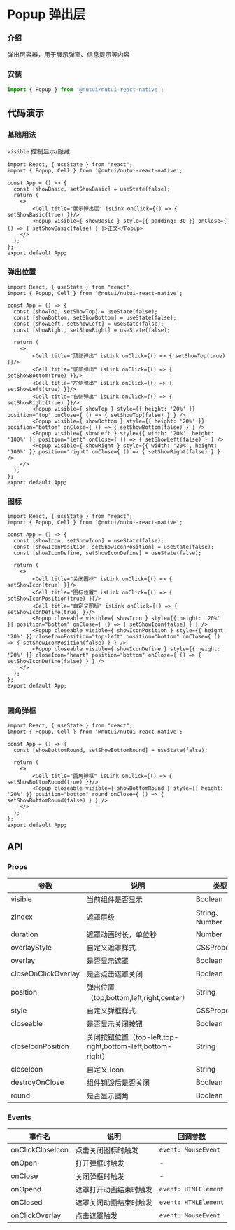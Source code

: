 # Popup 弹出层

### 介绍

弹出层容器，用于展示弹窗、信息提示等内容

### 安装

```javascript
import { Popup } from '@nutui/nutui-react-native';
```

## 代码演示

### 基础用法

`visible` 控制显示/隐藏

```SnackPlayer name=Popup
import React, { useState } from "react";
import { Popup, Cell } from '@nutui/nutui-react-native';

const App = () => {
  const [showBasic, setShowBasic] = useState(false);
  return (
    <>
        <Cell title="展示弹出层" isLink onClick={() => { setShowBasic(true) }}/>
        <Popup visible={ showBasic } style={{ padding: 30 }} onClose={ () => { setShowBasic(false) } }>正文</Popup>
    </>
  );
};
export default App;

```

### 弹出位置

```SnackPlayer name=Popup
import React, { useState } from "react";
import { Popup, Cell } from '@nutui/nutui-react-native';

const App = () => {
  const [showTop, setShowTop] = useState(false);
  const [showBottom, setShowBottom] = useState(false);
  const [showLeft, setShowLeft] = useState(false);
  const [showRight, setShowRight] = useState(false);

  return (
    <>
        <Cell title="顶部弹出" isLink onClick={() => { setShowTop(true) }}/>
        <Cell title="底部弹出" isLink onClick={() => { setShowBottom(true) }}/>
        <Cell title="左侧弹出" isLink onClick={() => { setShowLeft(true) }}/>
        <Cell title="右侧弹出" isLink onClick={() => { setShowRight(true) }}/>
        <Popup visible={ showTop } style={{ height: '20%' }} position="top" onClose={ () => { setShowTop(false) } } />
        <Popup visible={ showBottom } style={{ height: '20%' }} position="bottom" onClose={ () => { setShowBottom(false) } } />
        <Popup visible={ showLeft } style={{ width: '20%', height: '100%' }} position="left" onClose={ () => { setShowLeft(false) } } />
        <Popup visible={ showRight } style={{ width: '20%', height: '100%' }} position="right" onClose={ () => { setShowRight(false) } } />
    </>
  );
};
export default App;

```

### 图标

```SnackPlayer name=Popup
import React, { useState } from "react";
import { Popup, Cell } from '@nutui/nutui-react-native';

const App = () => {
  const [showIcon, setShowIcon] = useState(false);
  const [showIconPosition, setShowIconPosition] = useState(false);
  const [showIconDefine, setShowIconDefine] = useState(false);

  return (
    <>
        <Cell title="关闭图标" isLink onClick={() => { setShowIcon(true) }}/>
        <Cell title="图标位置" isLink onClick={() => { setShowIconPosition(true) }}/>
        <Cell title="自定义图标" isLink onClick={() => { setShowIconDefine(true) }}/>
        <Popup closeable visible={ showIcon } style={{ height: '20%' }} position="bottom" onClose={ () => { setShowIcon(false) } } />
        <Popup closeable visible={ showIconPosition } style={{ height: '20%' }} closeIconPosition="top-left" position="bottom" onClose={ () => { setShowIconPosition(false) } } />
        <Popup closeable visible={ showIconDefine } style={{ height: '20%' }} closeIcon="heart" position="bottom" onClose={ () => { setShowIconDefine(false) } } />
    </>
  );
};
export default App;


```

### 圆角弹框

```SnackPlayer name=Popup
import React, { useState } from "react";
import { Popup, Cell } from '@nutui/nutui-react-native';

const App = () => {
  const [showBottomRound, setShowBottomRound] = useState(false);

  return (
    <>
        <Cell title="圆角弹框" isLink onClick={() => { setShowBottomRound(true) }}/>
        <Popup closeable visible={ showBottomRound } style={{ height: '20%' }} position="bottom" round onClose={ () => { setShowBottomRound(false) } } />
    </>
  );
};
export default App;
```

## API

### Props

| 参数                | 说明                                                        | 类型                                    | 默认值        |
| ------------------- | ----------------------------------------------------------- | --------------------------------------- | ------------- |
| visible             | 当前组件是否显示                                            | Boolean                                 | `false`       |
| zIndex              | 遮罩层级                                                    | String、Number                          | `2000`        |
| duration            | 遮罩动画时长，单位秒                                        | Number                                  | `0.3`         |
| overlayStyle        | 自定义遮罩样式                                              | CSSProperties                           | -             |
| overlay             | 是否显示遮罩                                                | Boolean                                 | `true`        |
| closeOnClickOverlay | 是否点击遮罩关闭                                            | Boolean                                 | `true`        |
| position            | 弹出位置（top,bottom,left,right,center）                    | String                                  | `"center"`    |
| style               | 自定义弹框样式                                              | CSSProperties                           | -             |
| closeable           | 是否显示关闭按钮                                            | Boolean                                 | `false`       |
| closeIconPosition   | 关闭按钮位置（top-left,top-right,bottom-left,bottom-right） | String                                  | `"top-right"` |
| closeIcon           | 自定义 Icon                                                 | String                                  | `"close"`     |
| destroyOnClose      | 组件销毁后是否关闭                                          | Boolean                                 | `true`        |
| round               | 是否显示圆角                                                | Boolean                                 | `false`       |

### Events

| 事件名           | 说明                   | 回调参数             |
| ---------------- | ---------------------- | -------------------- |
| onClickCloseIcon | 点击关闭图标时触发     | `event: MouseEvent`  |
| onOpen           | 打开弹框时触发         | -                    |
| onClose          | 关闭弹框时触发         | -                    |
| onOpend          | 遮罩打开动画结束时触发 | `event: HTMLElement` |
| onClosed         | 遮罩关闭动画结束时触发 | `event: HTMLElement` |
| onClickOverlay   | 点击遮罩触发           | `event: MouseEvent`  |
